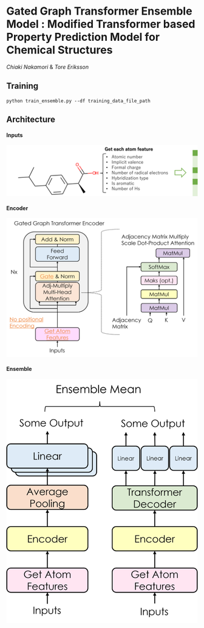 # Gated Graph Transformer Ensemble Model : Modified Transformer based Property Prediction Model for Chemical Structures

*Chiaki Nakamori* & *Tore Eriksson*

## Training
```
python train_ensemble.py --df training_data_file_path
```

## Architecture
#### Inputs
![Inputs Image](Image/Inputs.png)

#### Encoder
![Encoder Image](Image/Encoder.png)

#### Ensemble
![Ensemble Image](Image/Ensemble.png)
